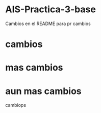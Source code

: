 # AIS-Practica-3-base


Cambios en el README para pr
cambios 
# cambios
# mas cambios
# aun mas cambios
cambiops